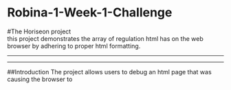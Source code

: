 # Robina-1-Week-1-Challenge
 #The Horiseon project <br>
 this project demonstrates the array of regulation html has on the web browser by adhering to proper html formatting. <br>
 ___
 ___ 
 ##Introduction
 The project allows users to debug an html page that was causing the browser to 
